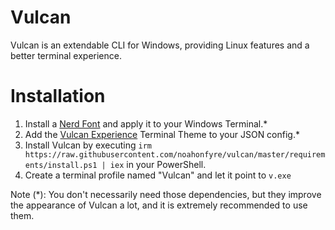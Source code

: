 # Vulcan
Vulcan is an extendable CLI for Windows, providing Linux features and a better terminal experience. 

# Installation
1. Install a [Nerd Font](https://www.nerdfonts.com/font-downloads) and apply it to your Windows Terminal.*
2. Add the [Vulcan Experience](https://raw.githubusercontent.com/noahonfyre/vulcan/master/requirements/theme.json) Terminal Theme to your JSON config.*
3. Install Vulcan by executing `irm https://raw.githubusercontent.com/noahonfyre/vulcan/master/requirements/install.ps1 | iex` in your PowerShell.
4. Create a terminal profile named "Vulcan" and let it point to `v.exe`

Note (*): You don't necessarily need those dependencies,
but they improve the appearance of Vulcan a lot,
and it is extremely recommended to use them.

